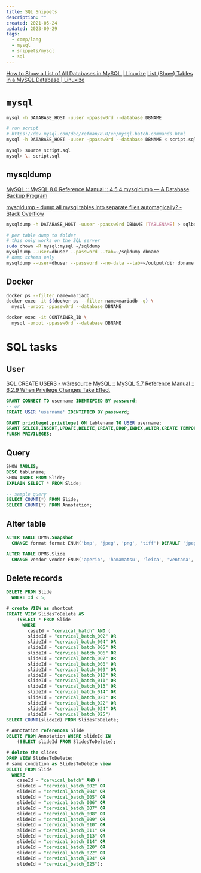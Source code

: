 ```yaml
---
title: SQL Snippets
description: ""
created: 2021-05-24
updated: 2023-09-29
tags:
  - comp/lang
  - mysql
  - snippets/mysql
  - sql
---
```


[How to Show a List of All Databases in MySQL | Linuxize](https://linuxize.com/post/how-to-show-databases-in-mysql/)
[List (Show) Tables in a MySQL Database | Linuxize](https://linuxize.com/post/show-tables-in-mysql-database/)

# `mysql`

```sh
mysql -h DATABASE_HOST -uuser -ppassw0rd --database DBNAME
```

```sh
# run script
# https://dev.mysql.com/doc/refman/8.0/en/mysql-batch-commands.html
mysql -h DATABASE_HOST -uuser -ppassw0rd --database DBNAME < script.sql

mysql> source script.sql
mysql> \. script.sql
```

## mysqldump

[MySQL :: MySQL 8.0 Reference Manual :: 4.5.4 mysqldump — A Database Backup Program](https://dev.mysql.com/doc/refman/8.0/en/mysqldump.html)

[mysqldump - dump all mysql tables into separate files automagically? - Stack Overflow](https://stackoverflow.com/questions/3669121/dump-all-mysql-tables-into-separate-files-automagically)

```sh
mysqldump -h DATABASE_HOST -uuser -ppassw0rd DBNAME [TABLENAME] > sqlbackup.sql

# per table dump to folder
# this only works on the SQL server
sudo chown -R mysql:mysql ~/sqldump
mysqldump --user=dbuser --password --tab=~/sqldump dbname
# dump schema only
mysqldump --user=dbuser --password --no-data --tab=~/output/dir dbname
```

## Docker

```sh
docker ps --filter name=mariadb
docker exec -it $(docker ps --filter name=mariadb -q) \
  mysql -uroot -ppassw0rd --database DBNAME

docker exec -it CONTAINER_ID \
  mysql -uroot -ppassw0rd --database DBNAME
```

# SQL tasks

## User

[SQL CREATE USERS - w3resource](https://www.w3resource.com/sql/database-security/create-users.php)
[MySQL :: MySQL 5.7 Reference Manual :: 6.2.9 When Privilege Changes Take Effect](https://dev.mysql.com/doc/refman/5.7/en/privilege-changes.html)

```sql
GRANT CONNECT TO username IDENTIFIED BY password;
-- or
CREATE USER 'username' IDENTIFIED BY password;

GRANT privilege[,privilege] ON tablename TO USER username;
GRANT SELECT,INSERT,UPDATE,DELETE,CREATE,DROP,INDEX,ALTER,CREATE TEMPORARY TABLES ON tablename TO USER username;
FLUSH PRIVILEGES;
```

## Query

```sql
SHOW TABLES;
DESC tablename;
SHOW INDEX FROM Slide;
EXPLAIN SELECT * FROM Slide;

-- sample query
SELECT COUNT(*) FROM Slide;
SELECT COUNT(*) FROM Annotation;
```

## Alter table

```sql
ALTER TABLE DPMS.Snapshot
  CHANGE format format ENUM('bmp', 'jpeg', 'png', 'tiff') DEFAULT 'jpeg';

ALTER TABLE DPMS.Slide
  CHANGE vendor vendor ENUM('aperio', 'hamamatsu', 'leica', 'ventana', 'kfbio', '3dhistech', 'dmetrix', 'motic', 'unictech') NOT NULL;
```

## Delete records

```sql
DELETE FROM Slide
  WHERE Id < 5;
```

```sql
# create VIEW as shortcut
CREATE VIEW SlidesToDelete AS
    (SELECT * FROM Slide
      WHERE
        caseId = "cervical_batch" AND (
        slideId = "cervical_batch_002" OR
        slideId = "cervical_batch_004" OR
        slideId = "cervical_batch_005" OR
        slideId = "cervical_batch_006" OR
        slideId = "cervical_batch_007" OR
        slideId = "cervical_batch_008" OR
        slideId = "cervical_batch_009" OR
        slideId = "cervical_batch_010" OR
        slideId = "cervical_batch_011" OR
        slideId = "cervical_batch_013" OR
        slideId = "cervical_batch_014" OR
        slideId = "cervical_batch_020" OR
        slideId = "cervical_batch_022" OR
        slideId = "cervical_batch_024" OR
        slideId = "cervical_batch_025")
SELECT COUNT(slideId) FROM SlidesToDelete;

# Annotation references Slide
DELETE FROM Annotation WHERE slideId IN
    (SELECT slideId FROM SlidesToDelete);

# delete the slides
DROP VIEW SlidesToDelete;
# same condition as SlidesToDelete view
DELETE FROM Slide
  WHERE
    caseId = "cervical_batch" AND (
    slideId = "cervical_batch_002" OR
    slideId = "cervical_batch_004" OR
    slideId = "cervical_batch_005" OR
    slideId = "cervical_batch_006" OR
    slideId = "cervical_batch_007" OR
    slideId = "cervical_batch_008" OR
    slideId = "cervical_batch_009" OR
    slideId = "cervical_batch_010" OR
    slideId = "cervical_batch_011" OR
    slideId = "cervical_batch_013" OR
    slideId = "cervical_batch_014" OR
    slideId = "cervical_batch_020" OR
    slideId = "cervical_batch_022" OR
    slideId = "cervical_batch_024" OR
    slideId = "cervical_batch_025");
```
